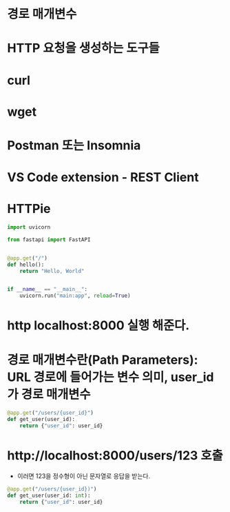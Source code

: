 # 경로 매개변수
# HTTP 요청을 생성하는 도구들
# curl
# wget
# Postman 또는 Insomnia
# VS Code extension - REST Client
# HTTPie
```python
import uvicorn

from fastapi import FastAPI


@app.get("/")
def hello():
    return "Hello, World"


if __name__ == "__main__":
    uvicorn.run("main:app", reload=True)
```

# http localhost:8000 실행 해준다.

# 경로 매개변수란(Path Parameters): URL 경로에 들어가는 변수 의미, user_id 가 경로 매개변수

```python
@app.get("/users/{user_id}")
def get_user(user_id):
    return {"user_id": user_id}
```

# http://localhost:8000/users/123 호출
- 이러면 123을 정수형이 아닌 문자열로 응답을 받는다.
```python
@app.get("/users/{user_id})")
def get_user(user_id: int):
    return {"user_id": user_id}
```


